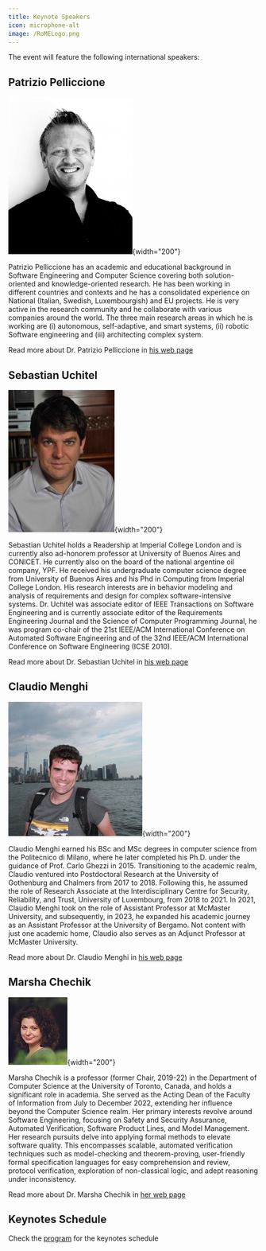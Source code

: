```yaml
---
title: Keynote Speakers
icon: microphone-alt
image: /RoMELogo.png
---
```


The event will feature the following international speakers:

## <i class="fas fa-user" style="color:var(--theme-color)"></i> Patrizio Pelliccione

![](pp.jpg){width="200"}

Patrizio Pelliccione has an academic and educational background in Software Engineering and Computer Science covering both solution-oriented and knowledge-oriented research. He has been working in different countries and contexts and he has a consolidated experience on National (Italian, Swedish, Luxembourgish) and EU projects. He is very active in the research community and he collaborate with various companies around the world.
The three main research areas in which he is working are (i) autonomous, self-adaptive, and smart systems, (ii) robotic Software engineering and (iii) architecting complex system.

Read more about Dr. Patrizio Pelliccione in [his web page](https://www.patriziopelliccione.com/)

## <i class="fas fa-user" style="color:var(--theme-color)"></i> Sebastian Uchitel

![](sebastian.jpg){width="200"}

Sebastian Uchitel holds a Readership at Imperial College London and is currently also ad-honorem professor at University of Buenos Aires and CONICET. He currently also on the board of the national argentine oil company, YPF. He received his undergraduate computer science degree from University of Buenos Aires and his Phd in Computing from Imperial College London. His research interests are in behavior modeling and analysis of requirements and design for complex software-intensive systems. Dr. Uchitel was associate editor of IEEE Transactions on Software Engineering and is currently associate editor of the Requirements Engineering Journal and the Science of Computer Programming Journal, he was program co-chair of the 21st IEEE/ACM International Conference on Automated Software Engineering and of the 32nd IEEE/ACM International Conference on Software Engineering (ICSE 2010).

Read more about Dr. Sebastian Uchitel in [his web page](https://www.imperial.ac.uk/people/s.uchitel)

## <i class="fas fa-user" style="color:var(--theme-color)"></i> Claudio Menghi

![](cm.jpg){width="200"}

Claudio Menghi earned his BSc and MSc degrees in computer science from the Politecnico di Milano, where he later completed his Ph.D. under the guidance of Prof. Carlo Ghezzi in 2015. Transitioning to the academic realm, Claudio ventured into Postdoctoral Research at the University of Gothenburg and Chalmers from 2017 to 2018. Following this, he assumed the role of Research Associate at the Interdisciplinary Centre for Security, Reliability, and Trust, University of Luxembourg, from 2018 to 2021. In 2021, Claudio Menghi took on the role of Assistant Professor at McMaster University, and subsequently, in 2023, he expanded his academic journey as an Assistant Professor at the University of Bergamo. Not content with just one academic home, Claudio also serves as an Adjunct Professor at McMaster University.

Read more about Dr. Claudio Menghi in [his web page](https://claudiomenghi.github.io/)

## <i class="fas fa-user" style="color:var(--theme-color)"></i> Marsha Chechik

![](mc.jpg){width="200"}

Marsha Chechik is a professor (former Chair, 2019-22) in the Department of Computer Science at the University of Toronto, Canada, and holds a significant role in academia. She served as the Acting Dean of the Faculty of Information from July to December 2022, extending her influence beyond the Computer Science realm. Her primary interests revolve around Software Engineering, focusing on Safety and Security Assurance, Automated Verification, Software Product Lines, and Model Management. Her research pursuits delve into applying formal methods to elevate software quality. This encompasses scalable, automated verification techniques such as model-checking and theorem-proving, user-friendly formal specification languages for easy comprehension and review, protocol verification, exploration of non-classical logic, and adept reasoning under inconsistency.

Read more about Dr. Marsha Chechik in [her web page](https://www.cs.toronto.edu/~chechik/)

## <i class="fas fa-calendar-check" style="color:var(--theme-color)"></i> Keynotes Schedule

Check the [program](/RoME/program) for the keynotes schedule


